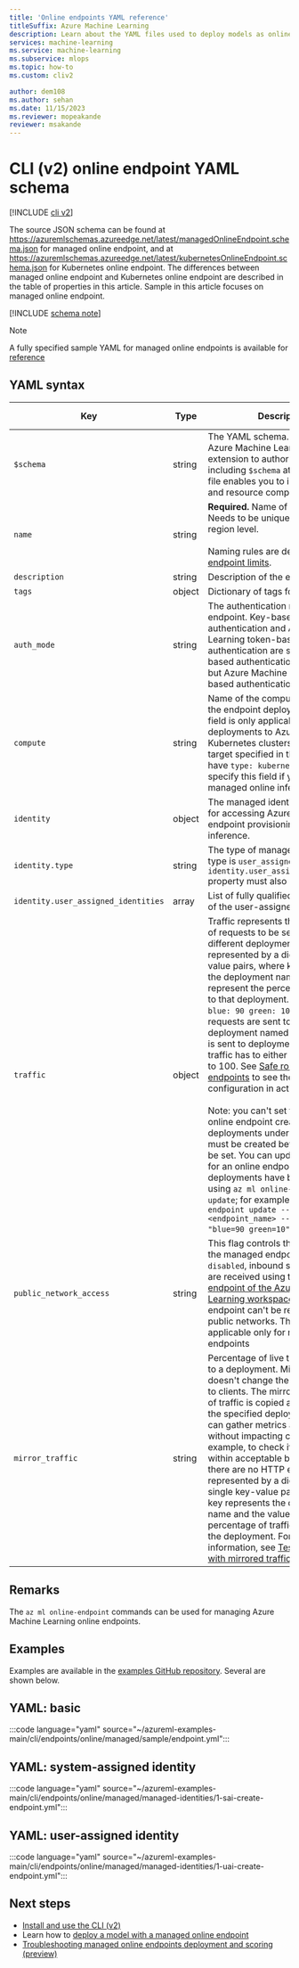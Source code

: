 ```yaml
---
title: 'Online endpoints YAML reference'
titleSuffix: Azure Machine Learning
description: Learn about the YAML files used to deploy models as online endpoints
services: machine-learning
ms.service: machine-learning
ms.subservice: mlops
ms.topic: how-to
ms.custom: cliv2

author: dem108
ms.author: sehan
ms.date: 11/15/2023
ms.reviewer: mopeakande
reviewer: msakande
---
```


# CLI (v2) online endpoint YAML schema

[!INCLUDE [cli v2](includes/machine-learning-cli-v2.md)]

The source JSON schema can be found at https://azuremlschemas.azureedge.net/latest/managedOnlineEndpoint.schema.json for managed online endpoint, and at https://azuremlschemas.azureedge.net/latest/kubernetesOnlineEndpoint.schema.json for Kubernetes online endpoint. The differences between managed online endpoint and Kubernetes online endpoint are described in the table of properties in this article. Sample in this article focuses on managed online endpoint.

[!INCLUDE [schema note](includes/machine-learning-preview-old-json-schema-note.md)]

> [!NOTE]
> A fully specified sample YAML for managed online endpoints is available for [reference](https://azuremlschemas.azureedge.net/latest/managedOnlineEndpoint.template.yaml)

## YAML syntax

| Key | Type | Description | Allowed values | Default value |
| --- | ---- | ----------- | -------------- | ------------- |
| `$schema` | string | The YAML schema. If you use the Azure Machine Learning VS Code extension to author the YAML file, including `$schema` at the top of your file enables you to invoke schema and resource completions. | | |
| `name` | string | **Required.** Name of the endpoint. Needs to be unique at the Azure region level. <br><br> Naming rules are defined under [endpoint limits](how-to-manage-quotas.md#azure-machine-learning-online-endpoints-and-batch-endpoints).| | |
| `description` | string | Description of the endpoint. | | |
| `tags` | object | Dictionary of tags for the endpoint. | | |
| `auth_mode` | string | The authentication method for the endpoint. Key-based authentication and Azure Machine Learning token-based authentication are supported. Key-based authentication doesn't expire but Azure Machine Learning token-based authentication does. | `key`, `aml_token` | `key` |
| `compute` | string | Name of the compute target to run the endpoint deployments on. This field is only applicable for endpoint deployments to Azure Arc-enabled Kubernetes clusters (the compute target specified in this field must have `type: kubernetes`). Don't specify this field if you're doing managed online inference. | | |
| `identity` | object | The managed identity configuration for accessing Azure resources for endpoint provisioning and inference. | | |
| `identity.type` | string | The type of managed identity. If the type is `user_assigned`, the `identity.user_assigned_identities` property must also be specified. | `system_assigned`, `user_assigned` | |
| `identity.user_assigned_identities` | array | List of fully qualified resource IDs of the user-assigned identities. | | |
| `traffic` | object | Traffic represents the percentage of requests to be served by different deployments. It's represented by a dictionary of key-value pairs, where keys represent the deployment name and value represent the percentage of traffic to that deployment. For example, `blue: 90 green: 10` means 90% requests are sent to the deployment named `blue` and 10% is sent to deployment `green`. Total traffic has to either be 0 or sum up to 100. See [Safe rollout for online endpoints](how-to-safely-rollout-online-endpoints.md) to see the traffic configuration in action. <br><br> Note: you can't set this field during online endpoint creation, as the deployments under that endpoint must be created before traffic can be set. You can update the traffic for an online endpoint after the deployments have been created using `az ml online-endpoint update`; for example, `az ml online-endpoint update --name <endpoint_name> --traffic "blue=90 green=10"`. | | |
| `public_network_access` | string | This flag controls the visibility of the managed endpoint. When `disabled`, inbound scoring requests are received using the [private endpoint of the Azure Machine Learning workspace](how-to-configure-private-link.md) and the endpoint can't be reached from public networks. This flag is applicable only for managed endpoints | `enabled`, `disabled` | `enabled` |
| `mirror_traffic` | string | Percentage of live traffic to mirror to a deployment. Mirroring traffic doesn't change the results returned to clients. The mirrored percentage of traffic is copied and submitted to the specified deployment so you can gather metrics and logging without impacting clients. For example, to check if latency is within acceptable bounds and that there are no HTTP errors. It's represented by a dictionary with a single key-value pair, where the key represents the deployment name and the value represents the percentage of traffic to mirror to the deployment. For more information, see [Test a deployment with mirrored traffic](how-to-safely-rollout-online-endpoints.md#test-the-deployment-with-mirrored-traffic).

## Remarks

The `az ml online-endpoint` commands can be used for managing Azure Machine Learning online endpoints.

## Examples

Examples are available in the [examples GitHub repository](https://github.com/Azure/azureml-examples/tree/main/cli/endpoints/online). Several are shown below.

## YAML: basic

:::code language="yaml" source="~/azureml-examples-main/cli/endpoints/online/managed/sample/endpoint.yml":::

## YAML: system-assigned identity

:::code language="yaml" source="~/azureml-examples-main/cli/endpoints/online/managed/managed-identities/1-sai-create-endpoint.yml":::

## YAML: user-assigned identity

:::code language="yaml" source="~/azureml-examples-main/cli/endpoints/online/managed/managed-identities/1-uai-create-endpoint.yml":::

## Next steps

- [Install and use the CLI (v2)](how-to-configure-cli.md)
- Learn how to [deploy a model with a managed online endpoint](how-to-deploy-online-endpoints.md)
- [Troubleshooting managed online endpoints deployment and scoring (preview)](./how-to-troubleshoot-online-endpoints.md)
